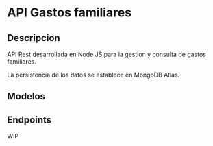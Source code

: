 # API Gastos familiares
## Descripcion

API Rest desarrollada en Node JS para la gestion y consulta de gastos familiares. 

La persistencia de los datos se establece en MongoDB Atlas.

## Modelos
## Endpoints
WIP
